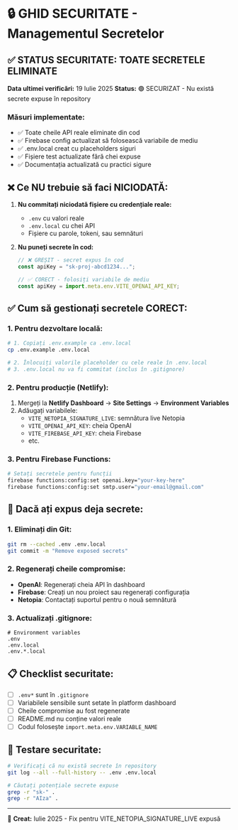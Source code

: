 # 🔒 GHID SECURITATE - Managementul Secretelor

## ✅ STATUS SECURITATE: TOATE SECRETELE ELIMINATE

**Data ultimei verificări:** 19 Iulie 2025
**Status:** 🟢 SECURIZAT - Nu există secrete expuse în repository

### Măsuri implementate:

- ✅ Toate cheile API reale eliminate din cod
- ✅ Firebase config actualizat să folosească variabile de mediu
- ✅ .env.local creat cu placeholders siguri
- ✅ Fișiere test actualizate fără chei expuse
- ✅ Documentația actualizată cu practici sigure

## ❌ Ce NU trebuie să faci NICIODATĂ:

1. **Nu commitați niciodată fișiere cu credențiale reale:**

   - `.env` cu valori reale
   - `.env.local` cu chei API
   - Fișiere cu parole, tokeni, sau semnături

2. **Nu puneți secrete în cod:**

   ```javascript
   // ❌ GREȘIT - secret expus în cod
   const apiKey = "sk-proj-abcd1234...";

   // ✅ CORECT - folosiți variabile de mediu
   const apiKey = import.meta.env.VITE_OPENAI_API_KEY;
   ```

## ✅ Cum să gestionați secretele CORECT:

### 1. Pentru dezvoltare locală:

```bash
# 1. Copiați .env.example ca .env.local
cp .env.example .env.local

# 2. Înlocuiți valorile placeholder cu cele reale în .env.local
# 3. .env.local nu va fi commitat (inclus în .gitignore)
```

### 2. Pentru producție (Netlify):

1. Mergeți la **Netlify Dashboard** → **Site Settings** → **Environment Variables**
2. Adăugați variabilele:
   - `VITE_NETOPIA_SIGNATURE_LIVE`: semnătura live Netopia
   - `VITE_OPENAI_API_KEY`: cheia OpenAI
   - `VITE_FIREBASE_API_KEY`: cheia Firebase
   - etc.

### 3. Pentru Firebase Functions:

```bash
# Setați secretele pentru funcții
firebase functions:config:set openai.key="your-key-here"
firebase functions:config:set smtp.user="your-email@gmail.com"
```

## 🚨 Dacă ați expus deja secrete:

### 1. Eliminați din Git:

```bash
git rm --cached .env .env.local
git commit -m "Remove exposed secrets"
```

### 2. Regenerați cheile compromise:

- **OpenAI**: Regenerați cheia API în dashboard
- **Firebase**: Creați un nou proiect sau regenerați configurația
- **Netopia**: Contactați suportul pentru o nouă semnătură

### 3. Actualizați .gitignore:

```gitignore
# Environment variables
.env
.env.local
.env.*.local
```

## 📋 Checklist securitate:

- [ ] `.env*` sunt în `.gitignore`
- [ ] Variabilele sensibile sunt setate în platform dashboard
- [ ] Cheile compromise au fost regenerate
- [ ] README.md nu conține valori reale
- [ ] Codul folosește `import.meta.env.VARIABLE_NAME`

## 🔧 Testare securitate:

```bash
# Verificați că nu există secrete în repository
git log --all --full-history -- .env .env.local

# Căutați potențiale secrete expuse
grep -r "sk-" .
grep -r "AIza" .
```

---

📝 **Creat:** Iulie 2025 - Fix pentru VITE_NETOPIA_SIGNATURE_LIVE expusă
